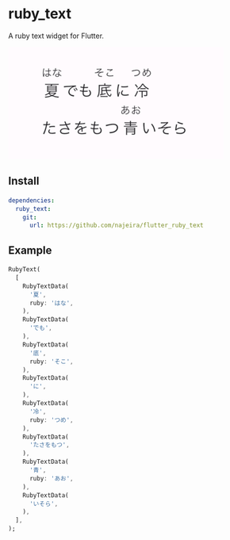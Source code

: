 # ruby_text

A ruby text widget for Flutter.

![](./screenshot.png)

## Install

```yaml
dependencies:
  ruby_text:
    git:
      url: https://github.com/najeira/flutter_ruby_text
```

## Example

```dart
RubyText(
  [
    RubyTextData(
      '夏',
      ruby: 'はな',
    ),
    RubyTextData(
      'でも',
    ),
    RubyTextData(
      '底',
      ruby: 'そこ',
    ),
    RubyTextData(
      'に',
    ),
    RubyTextData(
      '冷',
      ruby: 'つめ',
    ),
    RubyTextData(
      'たさをもつ',
    ),
    RubyTextData(
      '青',
      ruby: 'あお',
    ),
    RubyTextData(
      'いそら',
    ),
  ],
);
```
